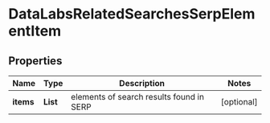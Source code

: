 # DataLabsRelatedSearchesSerpElementItem


## Properties

| Name | Type | Description | Notes |
|------------ | ------------- | ------------- | -------------|
**items** | **List<String>** | elements of search results found in SERP |[optional]|